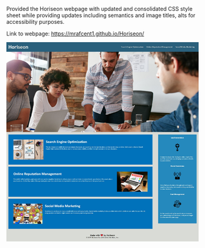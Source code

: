 Provided the Horiseon webpage with updated and consolidated CSS style sheet while providing updates including semantics and image titles, alts for accessibility purposes.

Link to webpage: https://mrafcent1.github.io/Horiseon/

![Alt text](/assets/images/Horiseon.png?raw=true "Horiseon")
